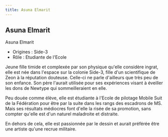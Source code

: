 ```yaml
---
title: Asuna Elmarit
---
```


Asuna Elmarit
-------------

Asuna Elmarit


- Origines : Side-3  
- Rôle : Etudiante de l'Ecole


Jeune fille timide et complexée par son physique qu'elle considère ingrat, elle est née dans l'espace sur la colonie Side-3, fille d'un scientifique de Zeon à la réputation douteuse. Celle-ci ne parle d'ailleurs que très peu de son enfance. Son père l'aurait utilisée pour ses expériences visant à éveiller les dons de Newtype qui sommeilleraient en elle.


Peu douée comme élève, elle est étudiante à l'Ecole de pilotage Mobile Suit de la Fédération pour être par la suite dans les rangs des escadrons de MS. Mais ses résultats médiocres font d'elle la risée de sa promotion, sans compter qu'elle est d'un naturel maladroite et distraite.


En dehors de cela, elle est passionnée par le dessin et aurait préférée être une artiste qu'une recrue militaire.

